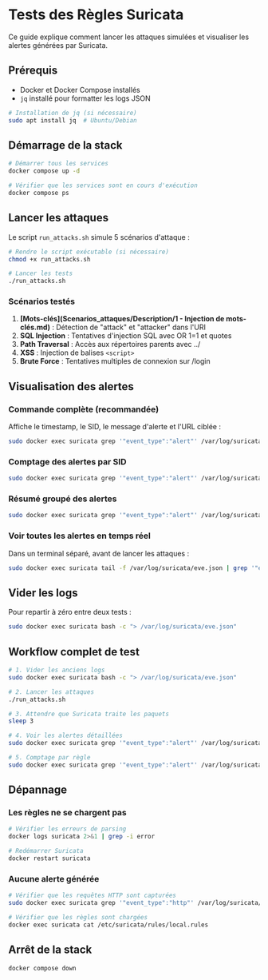 # Tests des Règles Suricata

Ce guide explique comment lancer les attaques simulées et visualiser les alertes générées par Suricata.

## Prérequis

- Docker et Docker Compose installés
- `jq` installé pour formatter les logs JSON

```bash
# Installation de jq (si nécessaire)
sudo apt install jq  # Ubuntu/Debian
```

## Démarrage de la stack

```bash
# Démarrer tous les services
docker compose up -d

# Vérifier que les services sont en cours d'exécution
docker compose ps
```

## Lancer les attaques

Le script `run_attacks.sh` simule 5 scénarios d'attaque :

```bash
# Rendre le script exécutable (si nécessaire)
chmod +x run_attacks.sh

# Lancer les tests
./run_attacks.sh
```

### Scénarios testés

1. **[Mots-clés](Scenarios_attaques/Description/1 - Injection de mots-clés.md)** : Détection de "attack" et "attacker" dans l'URI
2. **SQL Injection** : Tentatives d'injection SQL avec OR 1=1 et quotes
3. **Path Traversal** : Accès aux répertoires parents avec ../
4. **XSS** : Injection de balises `<script>`
5. **Brute Force** : Tentatives multiples de connexion sur /login

## Visualisation des alertes

### Commande complète (recommandée)

Affiche le timestamp, le SID, le message d'alerte et l'URL ciblée :

```bash
sudo docker exec suricata grep '"event_type":"alert"' /var/log/suricata/eve.json | jq -r '"\(.timestamp) | SID \(.alert.signature_id) | \(.alert.signature) | URL: \(.http.url)"'
```

### Comptage des alertes par SID

```bash
sudo docker exec suricata grep '"event_type":"alert"' /var/log/suricata/eve.json | jq -r '.alert.signature_id' | sort | uniq -c
```

### Résumé groupé des alertes

```bash
sudo docker exec suricata grep '"event_type":"alert"' /var/log/suricata/eve.json | jq -r '"[\(.alert.signature_id)] \(.alert.signature)"' | sort | uniq -c
```

### Voir toutes les alertes en temps réel

Dans un terminal séparé, avant de lancer les attaques :

```bash
sudo docker exec suricata tail -f /var/log/suricata/eve.json | grep '"event_type":"alert"' | jq .
```

## Vider les logs

Pour repartir à zéro entre deux tests :

```bash
sudo docker exec suricata bash -c "> /var/log/suricata/eve.json"
```

## Workflow complet de test

```bash
# 1. Vider les anciens logs
sudo docker exec suricata bash -c "> /var/log/suricata/eve.json"

# 2. Lancer les attaques
./run_attacks.sh

# 3. Attendre que Suricata traite les paquets
sleep 3

# 4. Voir les alertes détaillées
sudo docker exec suricata grep '"event_type":"alert"' /var/log/suricata/eve.json | jq -r '"\(.timestamp) | SID \(.alert.signature_id) | \(.alert.signature) | URL: \(.http.url)"'

# 5. Comptage par règle
sudo docker exec suricata grep '"event_type":"alert"' /var/log/suricata/eve.json | jq -r '.alert.signature_id' | sort | uniq -c
```

## Dépannage

### Les règles ne se chargent pas

```bash
# Vérifier les erreurs de parsing
docker logs suricata 2>&1 | grep -i error

# Redémarrer Suricata
docker restart suricata
```

### Aucune alerte générée

```bash
# Vérifier que les requêtes HTTP sont capturées
sudo docker exec suricata grep '"event_type":"http"' /var/log/suricata/eve.json | jq -r '.http.url' | tail -20

# Vérifier que les règles sont chargées
docker exec suricata cat /etc/suricata/rules/local.rules
```

## Arrêt de la stack

```bash
docker compose down
```
